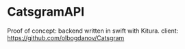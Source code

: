 # CatsgramAPI

Proof of concept: backend written in swift with Kitura.
client: https://github.com/olbogdanov/Catsgram

